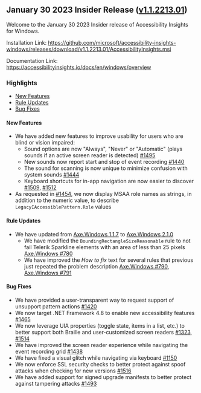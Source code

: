 ## January 30 2023 Insider Release ([v1.1.2213.01](https://github.com/Microsoft/accessibility-insights-windows/releases/tag/v1.1.2213.01))

Welcome to the January 30 2023 Insider release of Accessibility Insights for Windows.

Installation Link: https://github.com/microsoft/accessibility-insights-windows/releases/download/v1.1.2213.01/AccessibilityInsights.msi

Documentation Link: https://accessibilityinsights.io/docs/en/windows/overview

### Highlights

- [New Features](#new-features)
- [Rule Updates](#rule-updates)
- [Bug Fixes](#bug-fixes)

#### New Features

- We have added new features to improve usability for users who are blind or vision impaired:
  - Sound options are now "Always", "Never" or "Automatic" (plays sounds if an active screen reader is detected) [#1495](https://github.com/microsoft/accessibility-insights-windows/pull/1495)
  - New sounds now report start and stop of event recording [#1440](https://github.com/microsoft/accessibility-insights-windows/issues/1440)
  - The sound for scanning is now unique to minimize confusion with system sounds [#1444](https://github.com/microsoft/accessibility-insights-windows/issues/1444)
  - Keyboard shortcuts for in-app navigation are now easier to discover [#1509](https://github.com/microsoft/accessibility-insights-windows/pull/1509), [#1512](https://github.com/microsoft/accessibility-insights-windows/issues/1512)
- As requested in [#1454](https://github.com/microsoft/accessibility-insights-windows/issues/1454), we now display MSAA role names as strings, in addition to the numeric value, to describe `LegacyIAccessiblePattern.Role` values 

#### Rule Updates

- We have updated from [Axe.Windows 1.1.7](https://github.com/microsoft/axe-windows/releases/tag/v1.1.7) to [Axe.Windows 2.1.0](https://github.com/microsoft/axe-windows/releases/tag/v2.1.0)
  - We have modified the `BoundingRectangleSizeReasonable` rule to not fail Telerik Sparkline elements with an area of less than 25 pixels [Axe.Windows #780](https://github.com/microsoft/axe-windows/issues/780)
  - We have improved the _How to fix_ text for several rules that previous just repeated the problem description [Axe.Windows #790](https://github.com/microsoft/axe-windows/pull/790), [Axe.Windows #791](https://github.com/microsoft/axe-windows/pull/791)

#### Bug Fixes

- We have provided a user-transparent way to request support of unsupport pattern actions [#1420](https://github.com/microsoft/accessibility-insights-windows/issues/1420)
- We now target .NET Framework 4.8 to enable new accessibility features [#1465](https://github.com/microsoft/accessibility-insights-windows/issues/1465)
- We now leverage UIA properties (toggle state, items in a list, etc.) to better support both Braille and user-customized screen readers [#1323](https://github.com/microsoft/accessibility-insights-windows/issues/1323), [#1514](https://github.com/microsoft/accessibility-insights-windows/issues/1514)
- We have improved the screen reader experience while navigating the event recording grid [#1438](https://github.com/microsoft/accessibility-insights-windows/issues/1438)
- We have fixed a visual glitch while navigating via keyboard [#1150](https://github.com/microsoft/accessibility-insights-windows/issues/1150)
- We now enforce SSL security checks to better protect against spoof attacks when checking for new versions [#1516](https://github.com/microsoft/accessibility-insights-windows/pull/1516)
- We have added support for signed upgrade manifests to better protect against tampering attacks [#1493](https://github.com/microsoft/accessibility-insights-windows/pull/1493)

